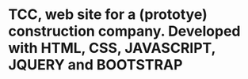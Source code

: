 # TCC, web site for a (prototye) construction company. Developed with HTML, CSS, JAVASCRIPT, JQUERY and BOOTSTRAP
